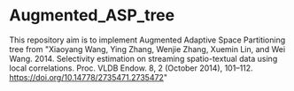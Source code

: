 # Augmented_ASP_tree
 This repository aim is to implement Augmented Adaptive Space Partitioning tree from "Xiaoyang Wang, Ying Zhang, Wenjie Zhang, Xuemin Lin, and Wei Wang. 2014. Selectivity estimation on streaming spatio-textual data using local correlations. Proc. VLDB Endow. 8, 2 (October 2014), 101–112. https://doi.org/10.14778/2735471.2735472"
